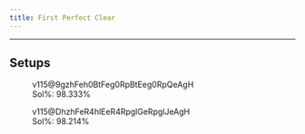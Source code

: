 ```yaml
---
title: First Perfect Clear
---
```


___
## Setups
<figure class = "Rot180">
	<fumen>v115@9gzhFeh0BtFeg0RpBtEeg0RpQeAgH</fumen>
	<figcaption><span title = "4956">Sol%: 98.333%</span></figcaption>
</figure>
<figure class = "Rot90">
	<fumen>v115@DhzhFeR4hlEeR4RpglGeRpglJeAgH</fumen>
	<figcaption><span title = "4950/5040">Sol%: 98.214%</span></figcaption>
</figure>